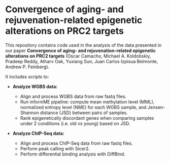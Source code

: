 # Convergence of aging- and rejuvenation-related epigenetic alterations on PRC2 targets

This repository contains code used in the analysis of the data presented in our paper **Convergence of aging- and rejuvenation-related epigenetic alterations on PRC2 targets** (Oscar Camacho, Michael A. Koldobskiy, Pradeep Reddy, Atharv Oak, Yuxiang Sun, Juan Carlos Izpisua Belmonte, Andrew P. Feinberg).

It includes scripts to:
- **Analyze WGBS data:**
  - Align and process WGBS data from raw fastq files.
  - Run informME pipeline: compute mean methylation level (MML), normalized entropy level (NME) for each WGBS sample, and Jensen-Shannon distance (JSD) between pairs of samples.
  - Rank epigenetically discordant genes when comparing samples under 2 conditions (i.e. old vs young) based on JSD.
    
- **Analyze ChIP-Seq data:**
  - Align and process ChIP-Seq data from raw fastq files.
  - Perform peak calling with Sicer2.
  - Perform differential binding analysis with DiffBind.
